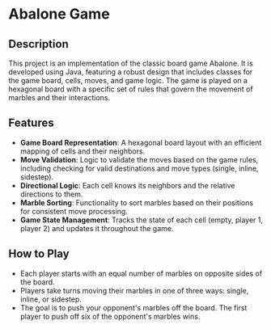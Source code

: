 # Abalone Game

## Description
This project is an implementation of the classic board game Abalone. It is developed using Java, featuring a robust design that includes classes for the game board, cells, moves, and game logic. The game is played on a hexagonal board with a specific set of rules that govern the movement of marbles and their interactions.

## Features
- **Game Board Representation**: A hexagonal board layout with an efficient mapping of cells and their neighbors.
- **Move Validation**: Logic to validate the moves based on the game rules, including checking for valid destinations and move types (single, inline, sidestep).
- **Directional Logic**: Each cell knows its neighbors and the relative directions to them.
- **Marble Sorting**: Functionality to sort marbles based on their positions for consistent move processing.
- **Game State Management**: Tracks the state of each cell (empty, player 1, player 2) and updates it throughout the game.

## How to Play
- Each player starts with an equal number of marbles on opposite sides of the board.
- Players take turns moving their marbles in one of three ways: single, inline, or sidestep.
- The goal is to push your opponent's marbles off the board. The first player to push off six of the opponent's marbles wins.
